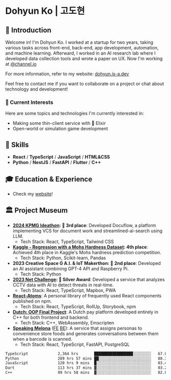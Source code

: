 # Dohyun Ko | 고도현

## 🧶 Introduction
Welcome in! I'm Dohyun Ko. I worked at a startup for two years, taking various tasks across front-end, back-end, app development, automation, and machine learning. Afterward, I worked in an AI research lab where I developed data collection tools and wrote a paper on UX. Now I'm working at [@channel.io](https://github.com/channel-io)

For more information, refer to my website: [dohyun.is-a.dev](https://dohyun.is-a.dev)

Feel free to contact me if you want to collaborate on a project or chat about technology and development!

### 🌱 Current Interests
Here are some topics and technologies I'm currently interested in:
- Making some thin-client service with 🧪 Elixir
- Open-world or simulation game development

## 🌟 Skills
- **React** / **TypeScript** / **JavaScript** / **HTML&CSS**
- **Python** / **NestJS** / **FastAPI** / **Flutter** / **C++**

## 🎓 Education & Experience
- Check my [website](https://dohyun.is-a.dev)!
  
## 🏛️ Project Museum
- **[2024 KPMG Ideathon](https://github.com/gist-optima): 🥉 3rd place**: Developed Docuflow, a platform implementing VCS for document work and streamlined-ai-search using LLM.
  - Tech Stack: React, TypeScript, Tailwind CSS
- **[Kaggle - Regression with a Mohs Hardness Dataset](https://www.kaggle.com/competitions/playground-series-s3e25): 4th place**: Achieved 4th place in Kaggle's Mohs hardness prediction competition.
  - Tech Stack: Python, Scikit-learn, Pandas
- **2023 Creative Space G A.I. & IoT Makerthon: 🥈 2nd place**: Developed an AI assistant combining GPT-4 API and Raspberry Pi.
  - Tech Stack: Python
- **[2023 Net Challenge](https://github.com/Net-Challenge-InfoTeam): 🥈 Silver Award**: Developed a service that analyzes CCTV data with AI to detect threats in real-time.
  - Tech Stack: React, TypeScript, Mapbox, PWA
- **[React-Atoms](https://github.com/dohyun-ko/react-atoms)**: A personal library of frequently used React components published on npm.
  - Tech Stack: React, TypeScript, RollUp, Storybook, npm
- **[Dutch: OOP Final Project](https://github.com/dohyun-ko/dutch-wasm)**: A Dutch pay platform developed entirely in C++ for both frontend and backend.
  - Tech Stack: C++, WebAssembly, Emscripten
- **[Speaking Melona](https://melona.chat)** ([FE](https://github.com/Shimsuyeon/speaking-melona-fe) [BE](https://github.com/Shimsuyeon/speaking-melona-be)): A service that assigns personas to convenience store foods and generates conversations between them when a barcode is scanned.
  - Tech Stack: React, TypeScript, FastAPI, PostgreSQL

<!--START_SECTION:waka-->

```txt
TypeScript             2,364 hrs       █████████████████░░░░░░░░   67.80 %
Python                 289 hrs 57 mins ██░░░░░░░░░░░░░░░░░░░░░░░   08.32 %
JavaScript             120 hrs 9 mins  █░░░░░░░░░░░░░░░░░░░░░░░░   03.45 %
Dart                   113 hrs 37 mins ▓░░░░░░░░░░░░░░░░░░░░░░░░   03.26 %
C++                    99 hrs 58 mins  ▓░░░░░░░░░░░░░░░░░░░░░░░░   02.87 %
```

<!--END_SECTION:waka-->
